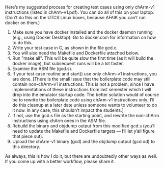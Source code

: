 Here’s my suggested process for creating test cases using only chArm-v1 instructions (listed in chArm-v1.pdf). 
You can do all of this on your laptop. (Don’t do this on the UTCS Linux boxes, because AFAIK you can’t run docker on them.)

1. Make sure you have docker installed and the docker daemon running (e.g., using Docker Desktop). Go to docker.com for information on how 
   to do this.
2. Write your test case in C, as shown in the file gcd.c.
3. You will also need the Makefile and Dockerfile attached below.
4. Run "make all". This will be quite slow the first time (as it will build the docker image), but subsequent runs will be a lot faster.
5. Examine the ASM file (gcd.s). 
6. If your test case routine and start() use only chArm-v1 instructions, you are done. [There is the small issue that the boilerplate 
   code may still contain non-chArm-v1 instructions. This is not a problem, since I have implementations of these instructions from 
   last semester which I will drop into the emulator startup code. The better solution would of course be to rewrite the boilerplate code 
   using chArm-v1 instructions only; I’ll do this cleanup at a later date unless someone wants to volunteer to do it now. In any case, 
   this shouldn’t impact the students.]
7. If not, use the gcd.s file as the starting point, and rewrite the non-chArm instructions using chArm ones in the ASM file.
8. Rebuild the binary and objdump output from this modified gcd.s (you’ll need to update the Makefile and Dockerfile targets — I’ll let 
   y’all figure that piece out).
9. Upload the chArm-v1 binary (gcd) and the objdump output (gcd.od) to this directory. 

As always, this is how I do it, but there are undoubtedly other ways as well. If you come up with a better workflow, please share it.